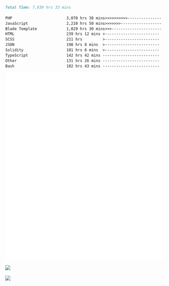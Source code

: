 <!--START_SECTION:waka-->

```markdown
Total Time: 7,839 hrs 33 mins

PHP                        3,070 hrs 38 mins>>>>>>>>>>---------------   38.52 %
JavaScript                 2,210 hrs 50 mins>>>>>>>------------------   27.74 %
Blade Template             1,029 hrs 30 mins>>>----------------------   12.92 %
HTML                       239 hrs 12 mins >------------------------   03.00 %
SCSS                       211 hrs         >------------------------   02.65 %
JSON                       198 hrs 8 mins  >------------------------   02.49 %
Solidity                   181 hrs 6 mins  >------------------------   02.27 %
TypeScript                 142 hrs 42 mins -------------------------   01.79 %
Other                      131 hrs 26 mins -------------------------   01.65 %
Bash                       102 hrs 43 mins -------------------------   01.29 %
```

<!--END_SECTION:waka-->

![](https://raw.githubusercontent.com/DrMaxis/github-stats-transparent/output/generated/overview.svg)
![](https://raw.githubusercontent.com/DrMaxis/github-stats-transparent/output/generated/languages.svg)

![](https://git-readme-stats-drmaxis-projects.vercel.app/api?username=drmaxis&show_icons=true&theme=outrun&count_private=true&show=reviews,discussions_started,discussions_answered,prs_merged,prs_merged_percentage&custom_title=2024%20Github%20Rank)
 
<a href="https://count.getloli.com/"><img src="https://count.getloli.com/get/@:maxis-the-alchemist?theme=rule34"></a>
<!-- https://count.getloli.com/get/@alchemist?theme=rule34 -->
<br>

